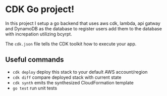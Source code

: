 # CDK Go project!

In this project I setup a go backend that uses aws cdk, lambda, api gatway and DynamoDB as the database to register users add them to the database with increpation utilizing bcyrpt. 





The `cdk.json` file tells the CDK toolkit how to execute your app.

## Useful commands

 * `cdk deploy`      deploy this stack to your default AWS account/region
 * `cdk diff`        compare deployed stack with current state
 * `cdk synth`       emits the synthesized CloudFormation template
 * `go test`         run unit tests
